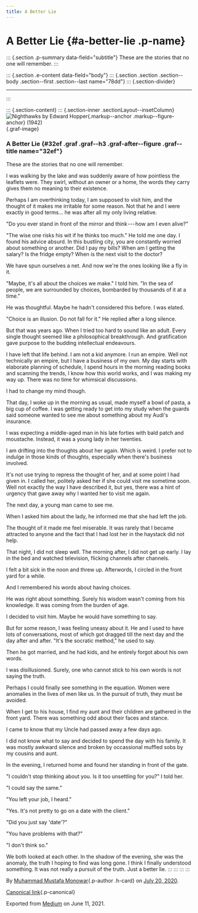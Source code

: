 ```yaml
---
title: A Better Lie
---
```


A Better Lie {#a-better-lie .p-name}
============

::: {.section .p-summary data-field="subtitle"}
These are the stories that no one will remember.
:::

::: {.section .e-content data-field="body"}
::: {.section .section .section--body .section--first .section--last name="78dd"}
::: {.section-divider}

------------------------------------------------------------------------
:::

::: {.section-content}
::: {.section-inner .sectionLayout--insetColumn}
![Nighthawks by [Edward
Hopper](https://artsandculture.google.com/entity/edward-hopper/m0hc3t?categoryId=artist){.markup--anchor
.markup--figure-anchor} (1942)](https://cdn-images-1.medium.com/max/800/1*AhKgfhrJp7YeceoCCg2MEg.png){.graf-image}

### A Better Lie {#32ef .graf .graf--h3 .graf-after--figure .graf--title name="32ef"}

These are the stories that no one will remember.

I was walking by the lake and was suddenly aware of how pointless the
leaflets were. They swirl, without an owner or a home, the words they
carry gives them no meaning to their existence.

Perhaps I am overthinking today, I am supposed to visit him, and the
thought of it makes me irritable for some reason. Not that he and I were
exactly in good terms... he was after all my only living relative.

"Do you ever stand in front of the mirror and think --- how am I even
alive?"

"The wise one risks his wit if he thinks too much." He told me one day.
I found his advice absurd. In this bustling city, you are constantly
worried about something or another. Did I pay my bills? When am I
getting the salary? Is the fridge empty? When is the next visit to the
doctor?

We have spun ourselves a net. And now we're the ones looking like a fly
in it.

"Maybe, it's all about the choices we make." I told him. "In the sea of
people, we are surrounded by choices, bombarded by thousands of it at a
time."

He was thoughtful. Maybe he hadn't considered this before. I was elated.

"Choice is an illusion. Do not fall for it." He replied after a long
silence.

But that was years ago. When I tried too hard to sound like an adult.
Every single thought seemed like a philosophical breakthrough. And
gratification gave purpose to the budding intellectual endeavours.

I have left that life behind. I am not a kid anymore. I run an empire.
Well not technically an empire, but I have a business of my own. My day
starts with elaborate planning of schedule, I spend hours in the morning
reading books and scanning the trends, I know how this world works, and
I was making my way up. There was no time for whimsical discussions.

I had to change my mind though.

That day, I woke up in the morning as usual, made myself a bowl of
pasta, a big cup of coffee. I was getting ready to get into my study
when the guards said someone wanted to see me about something about my
Audi's insurance.

I was expecting a middle-aged man in his late forties with bald patch
and moustache. Instead, it was a young lady in her twenties.

I am drifting into the thoughts about her again. Which is weird. I
prefer not to indulge in those kinds of thoughts, especially when
there's business involved.

It's not use trying to repress the thought of her, and at some point I
had given in. I called her, politely asked her if she could visit me
sometime soon. Well not exactly the way I have described it, but yes,
there was a hint of urgency that gave away why I wanted her to visit me
again.

The next day, a young man came to see me.

When I asked him about the lady, he informed me that she had left the
job.

The thought of it made me feel miserable. It was rarely that I became
attracted to anyone and the fact that I had lost her in the haystack did
not help.

That night, I did not sleep well. The morning after, I did not get up
early. I lay in the bed and watched television, flicking channels after
channels.

I felt a bit sick in the noon and threw up. Afterwords, I circled in the
front yard for a while.

And I remembered his words about having choices.

He was right about something. Surely his wisdom wasn't coming from his
knowledge. It was coming from the burden of age.

I decided to visit him. Maybe he would have something to say.

But for some reason, I was feeling uneasy about it. He and I used to
have lots of conversations, most of which got dragged till the next day
and the day after and after. "It's the socratic method," he used to say.

Then he got married, and he had kids, and he entirely forgot about his
own words.

I was disillusioned. Surely, one who cannot stick to his own words is
not saying the truth.

Perhaps I could finally see something in the equation. Women were
anomalies in the lives of men like us. In the pursuit of truth, they
must be avoided.

When I get to his house, I find my aunt and their children are gathered
in the front yard. There was something odd about their faces and stance.

I came to know that my Uncle had passed away a few days ago.

I did not know what to say and decided to spend the day with his family.
It was mostly awkward silence and broken by occassional muffled sobs by
my cousins and aunt.

In the evening, I returned home and found her standing in front of the
gate.

"I couldn't stop thinking about you. Is it too unsettling for you?" I
told her.

"I could say the same."

"You left your job, I heard."

"Yes. It's not pretty to go on a date with the client."

"Did you just say 'date'?"

"You have problems with that?"

"I don't think so."

We both looked at each other. In the shadow of the evening, she was the
anomaly, the truth I hoping to find was long gone. I think I finally
understood something. It was not really a pursuit of the truth. Just a
better lie.
:::
:::
:::
:::

By [Muhammad Mustafa Monowar](https://medium.com/@mmmonowar){.p-author
.h-card} on [July 20, 2020](https://medium.com/p/194d74a2752d).

[Canonical
link](https://medium.com/@mmmonowar/a-better-lie-194d74a2752d){.p-canonical}

Exported from [Medium](https://medium.com) on June 11, 2021.
